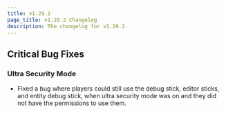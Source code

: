 ```yaml
---
title: v1.29.2
page_title: v1.29.2 Changelog
description: The changelog for v1.29.2.
---
```


## Critical Bug Fixes

### Ultra Security Mode

-   Fixed a bug where players could still use the debug stick, editor sticks, and entity debug stick, when ultra security mode was on and they did not have the permissions to use them.
